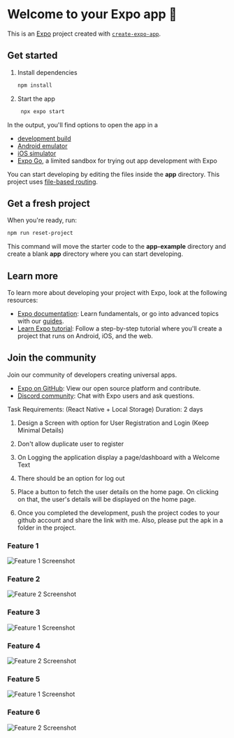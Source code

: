 # Welcome to your Expo app 👋

This is an [Expo](https://expo.dev) project created with [`create-expo-app`](https://www.npmjs.com/package/create-expo-app).

## Get started

1. Install dependencies

   ```bash
   npm install
   ```

2. Start the app

   ```bash
    npx expo start
   ```

In the output, you'll find options to open the app in a

- [development build](https://docs.expo.dev/develop/development-builds/introduction/)
- [Android emulator](https://docs.expo.dev/workflow/android-studio-emulator/)
- [iOS simulator](https://docs.expo.dev/workflow/ios-simulator/)
- [Expo Go](https://expo.dev/go), a limited sandbox for trying out app development with Expo

You can start developing by editing the files inside the **app** directory. This project uses [file-based routing](https://docs.expo.dev/router/introduction).

## Get a fresh project

When you're ready, run:

```bash
npm run reset-project
```

This command will move the starter code to the **app-example** directory and create a blank **app** directory where you can start developing.

## Learn more

To learn more about developing your project with Expo, look at the following resources:

- [Expo documentation](https://docs.expo.dev/): Learn fundamentals, or go into advanced topics with our [guides](https://docs.expo.dev/guides).
- [Learn Expo tutorial](https://docs.expo.dev/tutorial/introduction/): Follow a step-by-step tutorial where you'll create a project that runs on Android, iOS, and the web.

## Join the community

Join our community of developers creating universal apps.

- [Expo on GitHub](https://github.com/expo/expo): View our open source platform and contribute.
- [Discord community](https://chat.expo.dev): Chat with Expo users and ask questions.

Task Requirements: (React Native + Local Storage)
Duration: 2 days

1. Design a Screen with option for User Registration and Login (Keep Minimal Details)

2. Don't allow duplicate user to register

3. On Logging the application display a page/dashboard with a Welcome Text

4. There should be an option for log out

5. Place a button to fetch the user details on the home page. On clicking on that, the user's details will be displayed on the home page.

6. Once you completed the development, push the project codes to your github account and share the link with me. Also, please put the apk in a folder in the project.

### Feature 1

![Feature 1 Screenshot](apk/screenshots/splash.jpg)

### Feature 2

![Feature 2 Screenshot](apk/screenshots/register-1.jpg)

### Feature 3

![Feature 1 Screenshot](apk/screenshots/login-1.jpg)

### Feature 4

![Feature 2 Screenshot](apk/screenshots/alert.jpg)

### Feature 5

![Feature 1 Screenshot](apk/screenshots/home-1.jpg)

### Feature 6

![Feature 2 Screenshot](apk/screenshots/home-2.jpg)
